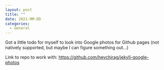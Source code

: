 ```yaml
---
layout: post
title: ""
date: 2021-MM-DD
categories:
  - General
---
```


Got a little todo for myself to look into Google photos for Github pages (not natively supported, but maybe I can figure something out...)

Link to repo to work with: https://github.com/heychirag/jekyll-google-photos